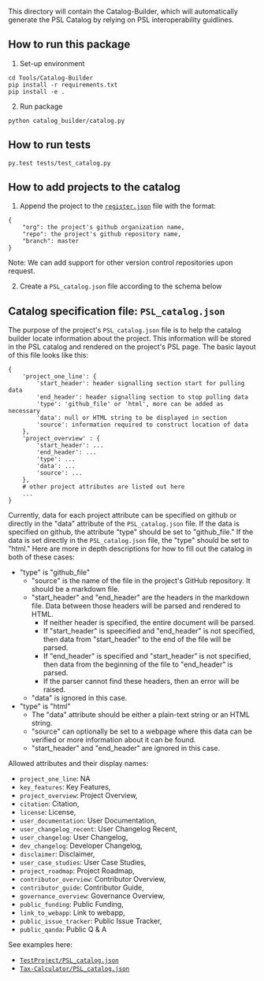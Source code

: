 This directory will contain the Catalog-Builder, which will automatically generate the PSL Catalog by relying on PSL interoperability guidlines.

How to run this package
------------------------
1. Set-up environment
```
cd Tools/Catalog-Builder
pip install -r requirements.txt
pip install -e .
```

2. Run package

`python catalog_builder/catalog.py`

How to run tests
------------------

`py.test tests/test_catalog.py`

How to add projects to the catalog
---------------------------------
1. Append the project to the [`register.json`](../../Catalog/register.json) file with the format:
```
{
    "org": the project's github organization name,
    "repo": the project's github repository name,
    "branch": master
}
```

Note: We can add support for other version control repositories upon request.

2. Create a `PSL_catalog.json` file according to the schema below

Catalog specification file: `PSL_catalog.json`
-----------------------------------------------
The purpose of the project's `PSL_catalog.json` file is to help the catalog builder locate information about the project. This information will be stored in the PSL catalog and rendered on the project's PSL page. The basic layout of this file looks like this:

```
{
    'project_one_line': {
        'start_header': header signalling section start for pulling data
        'end_header': header signalling section to stop pulling data
        'type': 'github_file' or 'html', more can be added as necessary
        'data': null or HTML string to be displayed in section
        'source': information required to construct location of data
    },
    'project_overview' : {
        'start_header': ...
        'end_header': ...
        'type': ...
        'data': ...
        'source': ...
    },
    # other project attributes are listed out here
    ...
}
```

Currently, data for each project attribute can be specified on github or directly in the "data" attribute of the `PSL_catalog.json` file. If the data is specified on github, the attribute "type" should be set to "github_file." If the data is set directly in the `PSL_catalog.json` file, the "type" should be set to "html." Here are more in depth descriptions for how to fill out the catalog in both of these cases:

- "type" is "github_file"
  - "source" is the name of the file in the project's GitHub repository. It should be a markdown file.
  - "start_header" and "end_header" are the headers in the markdown file. Data between those headers will be parsed and rendered to HTML.
    - If neither header is specified, the entire document will be parsed.
    - If "start_header" is speecified and "end_header" is not specified, then data from "start_header" to the end of the file will be parsed.
    - If "end_header" is specified and "start_header" is not specified, then data from the beginning of the file to "end_header" is parsed.
    - If the parser cannot find these headers, then an error will be raised.
  - "data" is ignored in this case.
- "type" is "html"
  - The "data" attribute should be either a plain-text string or an HTML string.
  - "source" can optionally be set to a webpage where this data can be verified or more information about it can be found.
  - "start_header" and "end_header" are ignored in this case.

Allowed attributes and their display names:
  - `project_one_line`: NA
  - `key_features`: Key Features,
  - `project_overview`: Project Overview,
  - `citation`: Citation,
  - `license`: License,
  - `user_documentation`: User Documentation,
  - `user_changelog_recent`: User Changelog Recent,
  - `user_changelog`: User Changelog,
  - `dev_changelog`: Developer Changelog,
  - `disclaimer`: Disclaimer,
  - `user_case_studies`: User Case Studies,
  - `project_roadmap`: Project Roadmap,
  - `contributor_overview`: Contributor Overview,
  - `contributor_guide`: Contributor Guide,
  - `governance_overview`: Governance Overview,
  - `public_funding`: Public Funding,
  - `link_to_webapp`: Link to webapp,
  - `public_issue_tracker`: Public Issue Tracker,
  - `public_qanda`: Public Q & A

See examples here:
- [`TestProject/PSL_catalog.json`][]
- [`Tax-Calculator/PSL_catalog.json`][]




[`TestProject/PSL_catalog.json`]: catalog_builder/tests/TestProject/PSL_catalog.json
[`Tax-Calculator/PSL_catalog.json`]: https://github.com/hdoupe/Tax-Calculator/blob/psl-catalog/PSL_catalog.json
